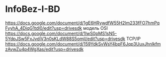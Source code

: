 # InfoBez-I-BD
https://docs.google.com/document/d/1gE6HRywdfW55H2lm233fFO7hmPqFyyhA_4DiqG1tdl0/edit?usp=drivesdk
модель OSI
https://docs.google.com/document/d/1lwS0pMS1sN5-5YdpJSw5FxJvdiV3n0sKLdW88S5omjI/edit?usp=drivesdk
TCP/IP
https://docs.google.com/document/d/159YdkSvWsY4bpF6Jqp3UuxJhnlkfmzAvwZu4p4WgXas/edit?usp=drivesdk

